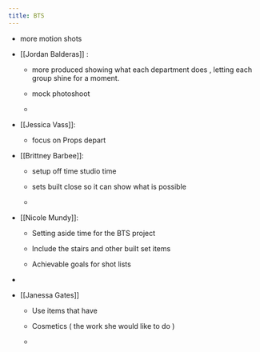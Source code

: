 ```yaml
---
title: BTS
---
```


- more motion shots

- [[Jordan Balderas]] : 
	 - more produced showing what each department does , letting each group shine for a moment.

	 - mock photoshoot 

	 - 

- [[Jessica Vass]]: 
	 - focus on Props depart 

- [[Brittney Barbee]]: 
	 - setup off time studio time 

	 - sets built close so it can show what is possible 

	 - 

- [[Nicole Mundy]]:
	 - Setting aside time for the BTS project 

	 - Include the stairs and other built set items

	 - Achievable goals for shot lists

- 

- [[Janessa Gates]]
	 - Use items that have 

	 - Cosmetics ( the work she would like to do )

	 - 
